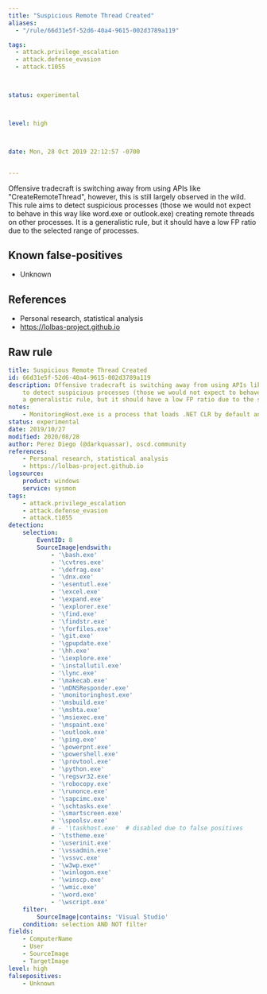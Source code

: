 ```yaml
---
title: "Suspicious Remote Thread Created"
aliases:
  - "/rule/66d31e5f-52d6-40a4-9615-002d3789a119"

tags:
  - attack.privilege_escalation
  - attack.defense_evasion
  - attack.t1055



status: experimental



level: high



date: Mon, 28 Oct 2019 22:12:57 -0700


---
```


Offensive tradecraft is switching away from using APIs like "CreateRemoteThread", however, this is still largely observed in the wild. This rule aims to detect suspicious processes (those we would not expect to behave in this way like word.exe or outlook.exe) creating remote threads on other processes. It is a generalistic rule, but it should have a low FP ratio due to the selected range of processes.

<!--more-->


## Known false-positives

* Unknown



## References

* Personal research, statistical analysis
* https://lolbas-project.github.io


## Raw rule
```yaml
title: Suspicious Remote Thread Created
id: 66d31e5f-52d6-40a4-9615-002d3789a119
description: Offensive tradecraft is switching away from using APIs like "CreateRemoteThread", however, this is still largely observed in the wild. This rule aims
    to detect suspicious processes (those we would not expect to behave in this way like word.exe or outlook.exe) creating remote threads on other processes. It is
    a generalistic rule, but it should have a low FP ratio due to the selected range of processes.
notes:
    - MonitoringHost.exe is a process that loads .NET CLR by default and thus a favorite for process injection for .NET in-memory offensive tools.
status: experimental
date: 2019/10/27
modified: 2020/08/28
author: Perez Diego (@darkquassar), oscd.community
references:
    - Personal research, statistical analysis
    - https://lolbas-project.github.io
logsource:
    product: windows
    service: sysmon
tags:
    - attack.privilege_escalation
    - attack.defense_evasion
    - attack.t1055
detection:
    selection: 
        EventID: 8
        SourceImage|endswith:
            - '\bash.exe'
            - '\cvtres.exe'
            - '\defrag.exe'
            - '\dnx.exe'
            - '\esentutl.exe'
            - '\excel.exe'
            - '\expand.exe'
            - '\explorer.exe'
            - '\find.exe'
            - '\findstr.exe'
            - '\forfiles.exe'
            - '\git.exe'
            - '\gpupdate.exe'
            - '\hh.exe'
            - '\iexplore.exe'
            - '\installutil.exe'
            - '\lync.exe'
            - '\makecab.exe'
            - '\mDNSResponder.exe'
            - '\monitoringhost.exe'
            - '\msbuild.exe'
            - '\mshta.exe'
            - '\msiexec.exe'
            - '\mspaint.exe'
            - '\outlook.exe'
            - '\ping.exe'
            - '\powerpnt.exe'
            - '\powershell.exe'
            - '\provtool.exe'
            - '\python.exe'
            - '\regsvr32.exe'
            - '\robocopy.exe'
            - '\runonce.exe'
            - '\sapcimc.exe'
            - '\schtasks.exe'
            - '\smartscreen.exe'
            - '\spoolsv.exe'
            # - '\taskhost.exe'  # disabled due to false positives
            - '\tstheme.exe'
            - '\userinit.exe'
            - '\vssadmin.exe'
            - '\vssvc.exe'
            - '\w3wp.exe*'       
            - '\winlogon.exe'
            - '\winscp.exe'
            - '\wmic.exe'
            - '\word.exe'
            - '\wscript.exe'
    filter:
        SourceImage|contains: 'Visual Studio'
    condition: selection AND NOT filter
fields:
    - ComputerName
    - User
    - SourceImage
    - TargetImage
level: high
falsepositives:
    - Unknown

```
